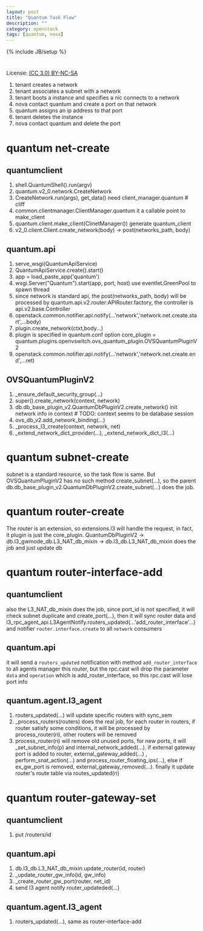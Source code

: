 ```yaml
---
layout: post
title: "Quantum Task Flow"
description: ""
category: openstack
tags: [quantum, nova]
---
```

{% include JB/setup %}
#
License: [(CC 3.0) BY-NC-SA](http://creativecommons.org/licenses/by-nc-sa/3.0/)

1. tenant creates a network
1. tenant associates a subnet with a network
1. tenant boots a instance and specifies a nic connects to a network
1. nova contact quantum and create a port on that network
1. quantum assigns an ip address to that port
1. tenant deletes the instance
1. nova contact quantum and delete the port

# quantum net-create
## quantumclient
1. shell.QuantumShell().run(argv)
1. quantum.v2_0.network.CreateNetwork
1. CreateNetwork.run(args), get_data() need client_manager.quantum # cliff
1. common.clientmanager.ClientManager.quantum it a callable point to make_client
1. quantum.client.make_client(ClinetManager()) generate quantum_client
1. v2_0.client.Client.create_network(body) -> post(networks_path, body)

## quantum.api
1. serve_wsgi(QuantumApiService)
1. QuantumApiService.create().start()
1. app = load_paste_app('quantum')
1. wsgi.Server("Quantum").start(app, port, host) use eventlet.GreenPool to spawn thread
1. since network is standard api, the post(networks_path, body) will be processed by quantum.api.v2.router:APIRouter.factory, the controller is api.v2.base.Controller
1. openstack.common.notifier.api.notify(...'network','network.net.create.start',...body)
1. plugin.create_network(ctxt,body...)
1. plugin is specified in quantum.conf option core_plugin = quantum.plugins.openvswitch.ovs_quantum_plugin.OVSQuantumPluginV2
1. openstack.common.notifier.api.notify(...'network','network.net.create.end',...ret)

## OVSQuantumPluginV2
1. _ensure_default_security_group(...)
1. super().create_network(context, network)
1. db.db_base_plugin_v2.QuantumDbPluginV2.create_network() init network info in context # TODO: context seems to be database session
1. ovs_db_v2.add_network_binding(...)
1. _process_l3_create(context, network, net)
1. _extend_network_dict_provider(...), _extend_network_dict_l3(...)

# quantum subnet-create
subnet is a standard resource, so the task flow is same. But OVSQuantumPluginV2 has no such method create_subnet(...), so the parent db.db_base_plugin_v2.QuantumDbPluginV2.create_subnet(...) does the job.

# quantum router-create
The router is an extension, so extensions.l3 will handle the request, in fact, it plugin is just the core_plugin. QuantumDbPluginV2 -> db.l3_gwmode_db.L3_NAT_db_mixin -> db.l3_db.L3_NAT_db_mixin does the job and just update db

# quantum router-interface-add
## quantumclient
also the L3_NAT_db_mixin does the job, since port_id is not specified, it will check subnet duplicate and create_port(...), then it will sync router data and l3_rpc_agent_api.L3AgentNotify.routers_updated(...'add_router_interface'...) and notifier `router.interface.create` to all `network` consumers

## quantum.api
it will send a `routers_updated` notification with method `add_router_interface` to all agents manager this router, but the rpc.cast will drop the parameter `data` and `operation` which is add_router_interface, so this rpc.cast will lose port info

## quantum.agent.l3_agent
1. routers_updated(...) will update specific routers with sync_sem
1. _process_routers(routers) does the real job, for each router in routers, if router satisfy some conditions, it will be processed by process_router(ri), other routers will be removed
1. process_router(ri) will remove old unused ports, for new ports, it will _set_subnet_info(p) and internal_network_added(...). if external gateway port is added to router, external_gateway_added(...) , perform_snat_action(...) and process_router_floating_ips(...), else if ex_gw_port is removed, external_gateway_removed(...). finally it update router's route table via routes_updated(ri)

# quantum router-gateway-set
## quantumclient
1. put /routers/id

## quantum.api
1. db.l3_db.L3_NAT_db_mixin.update_router(id, router)
1. _update_router_gw_info(id, gw_info)
1. _create_router_gw_port(router, net_id)
1. send l3 agent notify router_updateded(...)

## quantum.agent.l3_agent
1. routers_updated(...), same as router-interface-add
